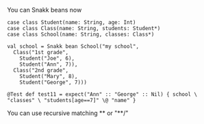 
You can Snakk beans now

    case class Student(name: String, age: Int)
    case class Class(name: String, students: Student*)
    case class School(name: String, classes: Class*)

    val school = Snakk bean School("my school",
      Class("1st grade",
        Student("Joe", 6),
        Student("Ann", 7)),
      Class("2nd grade",
        Student("Mary", 8),
        Student("George", 7)))
  
    @Test def test11 = expect("Ann" :: "George" :: Nil) { school \ "classes" \ "students[age==7]" \@ "name" }

You can use recursive matching \** or "**/"

